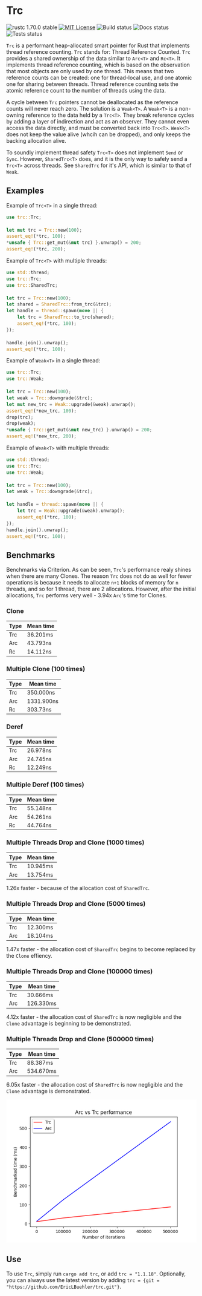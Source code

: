 # Trc
![rustc 1.70.0 stable](https://img.shields.io/badge/rustc-1.70.0-brightgreen)
[![MIT License](https://img.shields.io/badge/License-MIT-informational)](LICENSE)
![Build status](https://github.com/EricLBuehler/trc/actions/workflows/build.yml/badge.svg)
![Docs status](https://github.com/EricLBuehler/trc/actions/workflows/docs.yml/badge.svg)
![Tests status](https://github.com/EricLBuehler/trc/actions/workflows/tests.yml/badge.svg)

`Trc` is a performant heap-allocated smart pointer for Rust that implements thread reference counting.
`Trc` stands for: Thread Reference Counted.
`Trc` provides a shared ownership of the data similar to `Arc<T>` and `Rc<T>`.
It implements thread reference counting, which is based on the observation that most objects are only used by one thread.
This means that two reference counts can be created: one for thread-local use, and one atomic one for sharing between threads.
Thread reference counting sets the atomic reference count to the number of threads using the data.

A cycle between `Trc` pointers cannot be deallocated as the reference counts will never reach zero. The solution is a `Weak<T>`.
A `Weak<T>` is a non-owning reference to the data held by a `Trc<T>`.
They break reference cycles by adding a layer of indirection and act as an observer. They cannot even access the data directly, and
must be converted back into `Trc<T>`. `Weak<T>` does not keep the value alive (whcih can be dropped), and only keeps the backing allocation alive.

To soundly implement thread safety `Trc<T>` does not implement `Send` or `Sync`. However, `SharedTrc<T>` does, and it is the only way to safely send a `Trc<T>` across threads. See `SharedTrc` for it's API, which is similar to that of `Weak`.


## Examples

Example of `Trc<T>` in a single thread:
```rust
use trc::Trc;

let mut trc = Trc::new(100);
assert_eq!(*trc, 100);
*unsafe { Trc::get_mut(&mut trc) }.unwrap() = 200;
assert_eq!(*trc, 200);
```

Example of `Trc<T>` with multiple threads:
```rust
use std::thread;
use trc::Trc;
use trc::SharedTrc;

let trc = Trc::new(100);
let shared = SharedTrc::from_trc(&trc);
let handle = thread::spawn(move || {
    let trc = SharedTrc::to_trc(shared);
    assert_eq!(*trc, 100);
});

handle.join().unwrap();
assert_eq!(*trc, 100);
```

Example of `Weak<T>` in a single thread:
```rust
use trc::Trc;
use trc::Weak;

let trc = Trc::new(100);
let weak = Trc::downgrade(&trc);
let mut new_trc = Weak::upgrade(&weak).unwrap();
assert_eq!(*new_trc, 100);
drop(trc);
drop(weak);
*unsafe { Trc::get_mut(&mut new_trc) }.unwrap() = 200;
assert_eq!(*new_trc, 200);
```

Example of `Weak<T>` with multiple threads:
```rust
use std::thread;
use trc::Trc;
use trc::Weak;

let trc = Trc::new(100);
let weak = Trc::downgrade(&trc);

let handle = thread::spawn(move || {
    let trc = Weak::upgrade(&weak).unwrap();
    assert_eq!(*trc, 100);
});
handle.join().unwrap();
assert_eq!(*trc, 100);
```

## Benchmarks
Benchmarks via Criterion. As can be seen, `Trc`'s performance realy shines when there are many Clones.
The reason `Trc` does not do as well for fewer operations is because it needs to allocate `n+1` blocks of memory for `n` threads, and
so for 1 thread, there are 2 allocations. However, after the initial allocations, `Trc` performs very well - 3.94x `Arc`'s time for Clones. 

### Clone
| Type | Mean time |
| --- | ----------- |
| Trc | 36.201ms |
| Arc | 43.793ns |
| Rc | 14.112ns |

### Multiple Clone (100 times)
| Type | Mean time |
| --- | ----------- |
| Trc | 350.000ns |
| Arc | 1331.900ns |
| Rc | 303.73ns |

### Deref
| Type | Mean time |
| --- | ----------- |
| Trc | 26.978ns |
| Arc | 24.745ns |
| Rc | 12.249ns |

### Multiple Deref (100 times)
| Type | Mean time |
| --- | ----------- |
| Trc | 55.148ns |
| Arc | 54.261ns |
| Rc | 44.764ns |

### Multiple Threads Drop and Clone (1000 times)
| Type | Mean time |
| --- | ----------- |
| Trc | 10.945ms |
| Arc | 13.754ms |

1.26x faster - because of the allocation cost of `SharedTrc`.

### Multiple Threads Drop and Clone (5000 times)
| Type | Mean time |
| --- | ----------- |
| Trc | 12.300ms |
| Arc | 18.104ms |

1.47x faster - the allocation cost of `SharedTrc` begins to become replaced by the `Clone` effiency.

### Multiple Threads Drop and Clone (100000 times)
| Type | Mean time |
| --- | ----------- |
| Trc | 30.666ms |
| Arc | 126.330ms |

4.12x faster - the allocation cost of `SharedTrc` is now negligible and the `Clone` advantage is beginning to be demonstrated.

### Multiple Threads Drop and Clone (500000 times)
| Type | Mean time |
| --- | ----------- |
| Trc | 88.387ms |
| Arc | 534.670ms |

6.05x faster - the allocation cost of `SharedTrc` is now negligible and the `Clone` advantage is demonstrated.

![Trc vs Arc performance](./figures/performance.png)

## Use
To use `Trc`, simply run `cargo add trc`, or add `trc = "1.1.18"`. Optionally, you can always use the latest version by adding `trc = {git = "https://github.com/EricLBuehler/trc.git"}`.